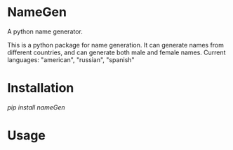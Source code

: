 # NameGen
A python name generator.

This is a python package for name generation. It can generate names from different countries, and can generate both male and female names.
Current languages: "american", "russian", "spanish"

# Installation
<i>pip install nameGen</i>

# Usage

